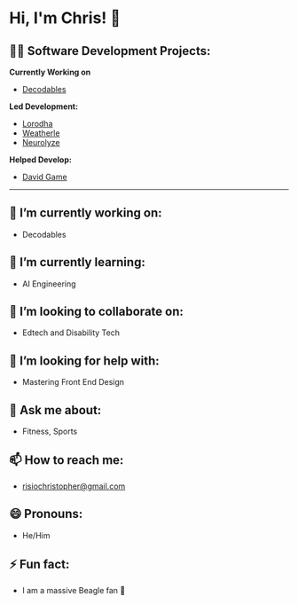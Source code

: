 # Hi, I'm Chris! 👋  

## 👨‍💻 Software Development Projects:

**Currently Working on**
- [Decodables](https://github.com/ichiu03/Decodables)
  
**Led Development:**  
- [Lorodha](https://github.com/Andopher/LORODHA)  
- [Weatherle](https://github.com/Andopher/Weatherle)
- [Neurolyze](https://github.com/Andopher/NeurolyzeWebDem)
  
**Helped Develop:**  
- [David Game](https://github.com/samcraftt/SCInteractives/tree/main/DavidGame)  

---

## 🔭 I’m currently working on:
- Decodables

## 🌱 I’m currently learning:
- AI Engineering

## 👯 I’m looking to collaborate on:
- Edtech and Disability Tech

## 🤔 I’m looking for help with:
- Mastering Front End Design

## 💬 Ask me about:
- Fitness, Sports

## 📫 How to reach me:
- risiochristopher@gmail.com

## 😄 Pronouns:
- He/Him

## ⚡ Fun fact:
- I am a massive Beagle fan 🐶
